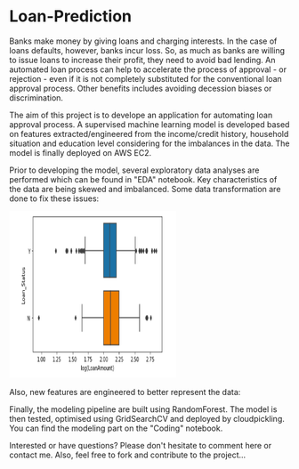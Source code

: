 # Loan-Prediction

Banks make money by giving loans and charging interests. In the case of loans defaults, however, banks incur loss. So, as much as banks are willing to issue loans
to increase their profit, they need to avoid bad lending. An automated loan process can help to accelerate the process of approval - or rejection - even if it is not completely substituted for the conventional loan approval process. Other benefits includes avoiding decession biases or discrimination.

The aim of this project is to develope an application for automating loan approval process. A supervised machine learning model is developed based on features extracted/engineered from the income/credit history, household situation and education level considering for the imbalances in the data. The model is finally deployed on AWS EC2.

Prior to developing the model, several exploratory data analyses are performed which can be found in "EDA" notebook. Key characteristics of the data are being skewed and imbalanced. Some data transformation are done to fix these issues:

<img src="/Images/Image1.png" width=300 height=300>

Also, new features are engineered to better represent the data:

Finally, the modeling pipeline are built using RandomForest. The model is then tested, optimised using GridSearchCV and deployed by cloudpickling. You can find the modeling part on the "Coding" notebook.

Interested or have questions? Please don't hesitate to comment here or contact me. Also, feel free to fork and contribute to the project...
